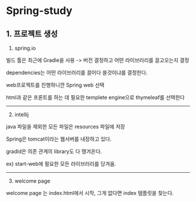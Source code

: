 # Spring-study

## 1. 프로젝트 생성

1. spring.io

빌드 툴은 최근에 Gradle을 사용 -> 버전 결정하고 어떤 라이브러리를 끌고오는지 결정

dependencies는 어떤 라이브러리를 끌어다 쓸것이냐를 결정한다. 

web프로젝트를 진행하니깐 Spring web 선택

html과 같은 프론트를 하는 데 필요한 templete engine으로 thymeleaf를 선택한다

---

2. intellij

java 파일을 제외한 모든 파일은 resources 파일에 저장

Spring은 tomcat이라는 웹서버를 내장하고 있다.

gradld은 의존 관계의 library도 다 땡겨온다.

ex) start-web에 필요한 모든 라이브러리를 당겨옴.

---

3. welcome page

welcome page 는 index.html에서 시작, 그게 없다면 index 템플릿을 찾는다.
